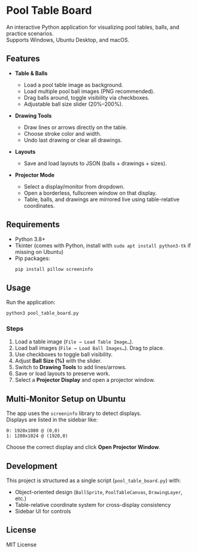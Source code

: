 # Pool Table Board

An interactive Python application for visualizing pool tables, balls, and practice scenarios.  
Supports Windows, Ubuntu Desktop, and macOS.

## Features

- **Table & Balls**
  - Load a pool table image as background.
  - Load multiple pool ball images (PNG recommended).
  - Drag balls around, toggle visibility via checkboxes.
  - Adjustable ball size slider (20%–200%).

- **Drawing Tools**
  - Draw lines or arrows directly on the table.
  - Choose stroke color and width.
  - Undo last drawing or clear all drawings.

- **Layouts**
  - Save and load layouts to JSON (balls + drawings + sizes).

- **Projector Mode**
  - Select a display/monitor from dropdown.
  - Open a borderless, fullscreen window on that display.
  - Table, balls, and drawings are mirrored live using table-relative coordinates.

## Requirements

- Python 3.8+
- Tkinter (comes with Python, install with `sudo apt install python3-tk` if missing on Ubuntu)
- Pip packages:
  ```bash
  pip install pillow screeninfo
  ```

## Usage

Run the application:

```bash
python3 pool_table_board.py
```

### Steps
1. Load a table image (`File → Load Table Image…`).
2. Load ball images (`File → Load Ball Images…`). Drag to place.
3. Use checkboxes to toggle ball visibility.
4. Adjust **Ball Size (%)** with the slider.
5. Switch to **Drawing Tools** to add lines/arrows.
6. Save or load layouts to preserve work.
7. Select a **Projector Display** and open a projector window.

## Multi-Monitor Setup on Ubuntu

The app uses the `screeninfo` library to detect displays.  
Displays are listed in the sidebar like:

```
0: 1920x1080 @ (0,0)
1: 1280x1024 @ (1920,0)
```

Choose the correct display and click **Open Projector Window**.

## Development

This project is structured as a single script (`pool_table_board.py`) with:
- Object-oriented design (`BallSprite`, `PoolTableCanvas`, `DrawingLayer`, etc.)
- Table-relative coordinate system for cross-display consistency
- Sidebar UI for controls

## License

MIT License
